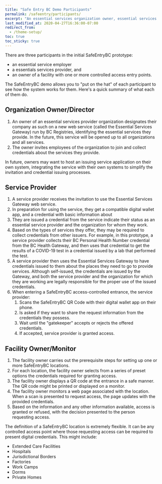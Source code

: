 ```yaml
---
title: "Safe Entry BC Demo Participants"
permalink: /safeentry/participants/
excerpt: "An essential services organization owner, essential services provider and a facility operator walk into a bar..."
last_modified_at: 2020-04-27T16:36:00-07:00
redirect_from:
  - /theme-setup/
toc: true
toc_sticky: true
---
```


There are three participants in the initial SafeEntryBC prototype:

- an essential service employer
- a essentials services provider, and
- an owner of a facility with one or more controlled access entry points.

The SafeEntryBC demo allows you to "put on the hat" of each participant to see how the system works for them. Here's a quick summary of what each of them do.

## Organization Owner/Director

1. An owner of an essential services provider organization designates their company as such on a new web service (called the Essential Services Gateway) run by BC Registries, identifying the essential services they provide. In the future, this service will be opened up to all organizations and all services.
2. The owner invites employees of the organization to join and collect credentials about the services they provide.

In future, owners may want to host an issuing service application on their own system, integrating the service with their own systems to simplify the invitation and credential issuing processes.

## Service Provider

1. A service provider receives the invitation to use the Essential Services Gateway web service.
2. In preparation for using the service, they get a compatible digital wallet app, and a credential with basic information about
2. They are issued a credential from the service indicate their status as an essential service provider and the organization for whom they work.
3. Based on the types of services they offer, they may be required to collect credentials from other issuers. For example, in this prototype, a service provider collects their BC Personal Health Number credential from the BC Health Gateway, and then uses that credential to get the results of a COVID-19 test in a credential issued by a lab that performed the test.
4. A service provider then uses the Essential Services Gateway to have credentials issued to them about the places they need to go to provide services. Although self-issued, the credentials are issued by the Gateway, and both the service provider and the organization for which they are working are legally responsible for the proper use of the issued credentials.
5. When entering a SafeEntryBC access-controlled entrance, the service provider:
    1. Scans the SafeEntryBC QR Code with their digital wallet app on their phone.
    2. Is asked if they want to share the request information from the credentials they possess.
    3. Wait until the "gatekeeper" accepts or rejects the offered credentials.
    4. If accepted, service provider is granted access.

## Facility Owner/Monitor

1. The facility owner carries out the prerequisite steps for setting up one or more SafeEntryBC locations.
2. For each location, the facility owner selects from a series of preset options the credentials required for granting access.
3. The facility owner displays a QR code at the entrance in a safe manner. The QR code might be printed or displayed on a monitor.
4. The facility owner monitors a web page associated with the location. When a scan is presented to request access, the page updates with the provided credentials.
5. Based on the information and any other information available, access is granted or refused, with the decision presented to the person requesting access.

The definition of a SafeEntryBC location is extremely flexible. It can be any controlled access point where those requesting access can be required to present digital credentials. This might include:

- Extended Care Facilities
- Hospitals
- Jurisdictional Borders
- Factories
- Work Camps
- Dorms
- Private Homes
